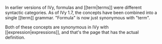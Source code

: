 In earlier versions of IVy, formulas and [[term|terms]] were different syntactic categories. As of IVy 1.7, the concepts have been combined into a single [[term]] grammar. "Formula" is now just synonymous with "term".

Both of these concepts are synonymous in IVy with [[expression|expressions]], and that's the page that has the actual definition.